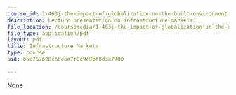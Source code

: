 ```yaml
---
course_id: 1-463j-the-impact-of-globalization-on-the-built-environment-fall-2009
description: Lecture presentation on infrastructure markets.
file_location: /coursemedia/1-463j-the-impact-of-globalization-on-the-built-environment-fall-2009/b5c757698c6bc6a7f8c9e9bf0d3a7700_MIT1_463JF09_lec07.pdf
file_type: application/pdf
layout: pdf
title: Infrastructure Markets
type: course
uid: b5c757698c6bc6a7f8c9e9bf0d3a7700

---
```

None